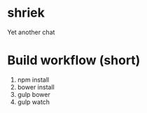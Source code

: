 # shriek
Yet another chat

# Build workflow (short)
1. npm install  
2. bower install  
3. gulp bower  
4. gulp watch
